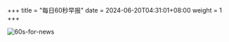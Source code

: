 +++
title = "每日60秒早报"
date = 2024-06-20T04:31:01+08:00
weight = 1
+++

![60s-for-news](/img/zaobao/zaobao.png "由 ALAPI 提供支持")
